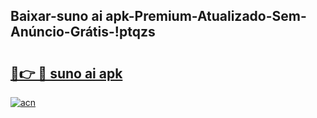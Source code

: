 
## Baixar-suno ai apk-Premium-Atualizado-Sem-Anúncio-Grátis-!ptqzs

# <h2><a href="https://andorid.site?title=suno_ai_apk&ref=27">🔗👉 🔴 suno ai apk</a></h2>

[![acn](https://github.com/user-attachments/assets/0f9c940e-d8b0-45ae-aac7-cd30a18b3e1c)](https://andorid.site?title=suno_ai_apk&ref=27)

